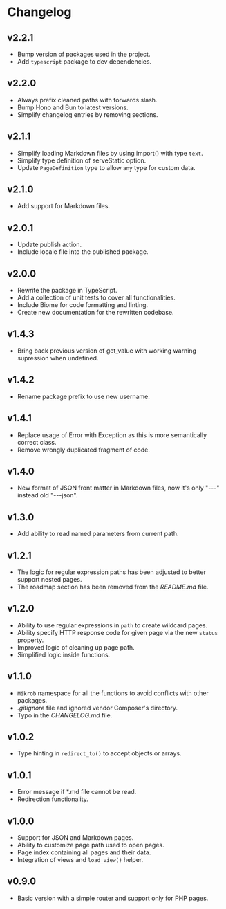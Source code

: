 # Changelog

## v2.2.1
- Bump version of packages used in the project.
- Add `typescript` package to dev dependencies.

## v2.2.0
- Always prefix cleaned paths with forwards slash.
- Bump Hono and Bun to latest versions.
- Simplify changelog entries by removing sections.

## v2.1.1
- Simplify loading Markdown files by using import() with type `text`.
- Simplify type definition of serveStatic option.
- Update `PageDefinition` type to allow `any` type for custom data.

## v2.1.0
- Add support for Markdown files.

## v2.0.1
- Update publish action.
- Include locale file into the published package.

## v2.0.0
- Rewrite the package in TypeScript.
- Add a collection of unit tests to cover all functionalities.
- Include Biome for code formatting and linting.
- Create new documentation for the rewritten codebase.

## v1.4.3
- Bring back previous version of get_value with working warning supression when undefined.

## v1.4.2
- Rename package prefix to use new username.

## v1.4.1
- Replace usage of Error with Exception as this is more semantically correct class.
- Remove wrongly duplicated fragment of code.

## v1.4.0
- New format of JSON front matter in Markdown files, now it's only "---" instead old "---json".

## v1.3.0
- Add ability to read named parameters from current path.

## v1.2.1
- The logic for regular expression paths has been adjusted to better support nested pages.
- The roadmap section has been removed from the _README.md_ file.

## v1.2.0
- Ability to use regular expressions in `path` to create wildcard pages.
- Ability specify HTTP response code for given page via the new `status` property.
- Improved logic of cleaning up page path.
- Simplified logic inside functions.

## v1.1.0
- `Mikrob` namespace for all the functions to avoid conflicts with other packages.
- _.gitignore_ file and ignored vendor Composer's directory.
- Typo in the _CHANGELOG.md_ file.

## v1.0.2
- Type hinting in `redirect_to()` to accept objects or arrays.

## v1.0.1
- Error message if *.md file cannot be read.
- Redirection functionality.

## v1.0.0
- Support for JSON and Markdown pages.
- Ability to customize page path used to open pages.
- Page index containing all pages and their data.
- Integration of views and `load_view()` helper.

## v0.9.0
- Basic version with a simple router and support only for PHP pages.
